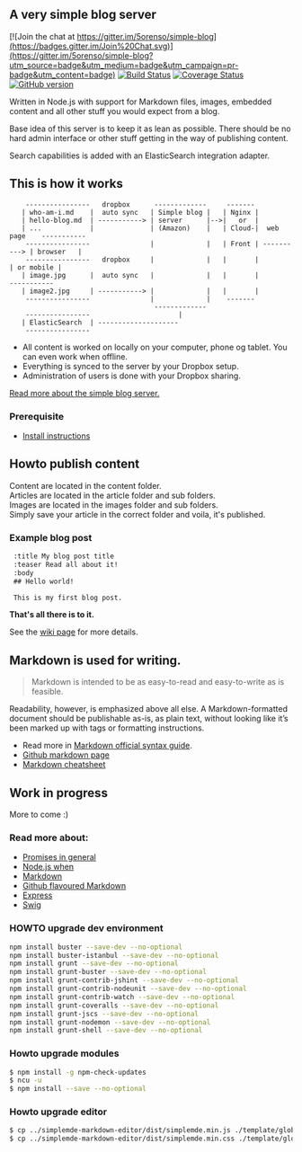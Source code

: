 ## A very simple blog server

[![Join the chat at https://gitter.im/5orenso/simple-blog](https://badges.gitter.im/Join%20Chat.svg)](https://gitter.im/5orenso/simple-blog?utm_source=badge&utm_medium=badge&utm_campaign=pr-badge&utm_content=badge)
[![Build Status](https://travis-ci.org/5orenso/simple-blog.svg?branch=master)](https://travis-ci.org/5orenso/simple-blog)
[![Coverage Status](https://coveralls.io/repos/5orenso/simple-blog/badge.svg?branch=master)](https://coveralls.io/r/5orenso/simple-blog?branch=master)
[![GitHub version](https://badge.fury.io/gh/5orenso%2Fsimple-blog.svg)](http://badge.fury.io/gh/5orenso%2Fsimple-blog)

Written in Node.js with support for Markdown files, images, embedded content and all other stuff you would expect from a blog.

Base idea of this server is to keep it as lean as possible. There should be no hard admin interface or other stuff getting in the way of publishing content.

Search capabilities is added with an ElasticSearch integration adapter.

## This is how it works

```
    ----------------   dropbox      -------------     -------
   | who-am-i.md    |  auto sync   | Simple blog |   | Nginx |
   | hello-blog.md  | -----------> | server      |-->|   or  |
   | ...            |              | (Amazon)    |   | Cloud-|  web page    -----------
    ----------------               |             |   | Front | ----------> | browser   |
    ----------------   dropbox     |             |   |       |             | or mobile |
   | image.jpg      |  auto sync   |             |   |       |              -----------
   | image2.jpg     | -----------> |             |   |       |
    ----------------               |             |    -------
                                    -------------
    ----------------                      |
   | ElasticSearch  | --------------------
    ----------------

```

- All content is worked on locally on your computer, phone og tablet. You can even work when offline.
- Everything is synced to the server by your Dropbox setup.
- Administration of users is done with your Dropbox sharing.


[Read more about the simple blog server.](http://litt.no/wiki/)

### Prerequisite

* [Install instructions](INSTALL.md)


## Howto publish content

Content are located in the content folder.  
Articles are located in the article folder and sub folders.  
Images are located in the images folder and sub folders.  
Simply save your article in the correct folder and voila, it's published.  

### Example blog post
```md
 :title My blog post title
 :teaser Read all about it!
 :body
 ## Hello world!

 This is my first blog post.

```

__That's all there is to it.__

See the [wiki page](./wiki.md) for more details.


## Markdown is used for writing.

> Markdown is intended to be as easy-to-read and easy-to-write as is feasible.

Readability, however, is emphasized above all else. A Markdown-formatted document should be publishable as-is, as plain text, without looking like it’s been marked up with tags or formatting instructions.

- Read more in [Markdown official syntax guide](http://daringfireball.net/projects/markdown/syntax).
- [Github markdown page](https://help.github.com/articles/github-flavored-markdown)
- [Markdown cheatsheet](https://github.com/adam-p/markdown-here/wiki/Markdown-Cheatsheet#links)


## Work in progress

More to come :)


### Read more about:

- [Promises in general](https://www.promisejs.org/)
- [Node.js when](https://github.com/cujojs/when)
- [Markdown](http://daringfireball.net/projects/markdown/syntax)
- [Github flavoured Markdown](https://help.github.com/articles/github-flavored-markdown)
- [Express](http://expressjs.com/)
- [Swig](https://github.com/paularmstrong/swig)


### HOWTO upgrade dev environment
```bash
npm install buster --save-dev --no-optional
npm install buster-istanbul --save-dev --no-optional
npm install grunt --save-dev --no-optional
npm install grunt-buster --save-dev --no-optional
npm install grunt-contrib-jshint --save-dev --no-optional
npm install grunt-contrib-nodeunit --save-dev --no-optional
npm install grunt-contrib-watch --save-dev --no-optional
npm install grunt-coveralls --save-dev --no-optional
npm install grunt-jscs --save-dev --no-optional
npm install grunt-nodemon --save-dev --no-optional
npm install grunt-shell --save-dev --no-optional
```

### Howto upgrade modules
```bash
$ npm install -g npm-check-updates
$ ncu -u
$ npm install --save --no-optional
```

### Howto upgrade editor
```bash
$ cp ../simplemde-markdown-editor/dist/simplemde.min.js ./template/global/js/.
$ cp ../simplemde-markdown-editor/dist/simplemde.min.css ./template/global/css/.
```
